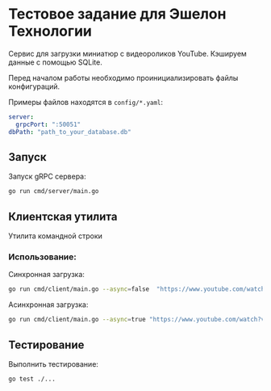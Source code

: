 # Тестовое задание для Эшелон Технологии

Сервис для загрузки миниатюр с видеороликов YouTube.
Кэшируем данные с помощью SQLite.

Перед началом работы необходимо проинициализировать файлы конфигураций.

Примеры файлов находятся в `config/*.yaml`:

   ```yaml
   server:
     grpcPort: ":50051"
   dbPath: "path_to_your_database.db"
   ```

## Запуск

Запуск gRPC сервера:

   ```bash
   go run cmd/server/main.go
   ```

## Клиентская утилита

Утилита командной строки

### Использование:

Синхронная загрузка:

   ```bash
   go run cmd/client/main.go --async=false  "https://www.youtube.com/watch?v=-gYpCIbZjUQ&list=LL&index=23" "https://www.youtube.com/watch?v=rhjiANJVR6g&list=LL&index=24"
   ```

Асинхронная загрузка:

   ```bash
   go run cmd/client/main.go --async=true "https://www.youtube.com/watch?v=rhjiANJVR6g&list=LL&index=24" "https://www.youtube.com/watch?v=-gYpCIbZjUQ&list=LL&index=23"
   ```

## Тестирование

Выполнить тестирование:

```bash
go test ./...
```

